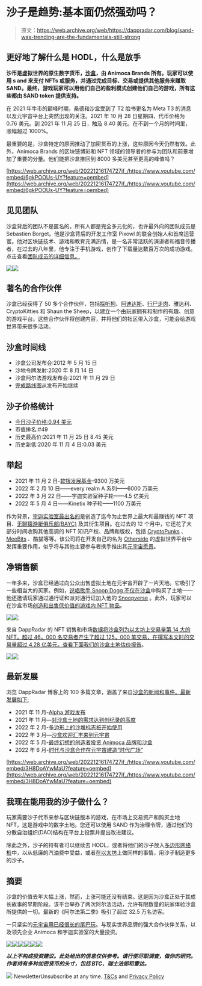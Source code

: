 # 沙子是趋势:基本面仍然强劲吗？

> 原文：<https://web.archive.org/web/https://dappradar.com/blog/sand-was-trending-are-the-fundamentals-still-strong>

## 更好地了解什么是 HODL，什么是放手

**沙币是虚拟世界的原生数字货币，[沙盒](https://web.archive.org/web/20221216174727/https://dappradar.com/multichain/games/the-sandbox)，由 Animoca Brands 所有。玩家可以使用 s and 来支付 NFTs 或服务，并通过完成目标、交易或提供其他服务来赚取 SAND。最终，游戏玩家可以用他们自己的盈利模式创建他们自己的游戏，所有这些都由 SAND token 提供支持。**

在 2021 年牛市的巅峰时期，桑德和沙盒受到了 T2 脸书更名为 Meta T3 的消息以及元宇宙平台上突然出现的关注。2021 年 10 月 28 日星期四，代币价格为 0.76 美元。到 2021 年 11 月 25 日，触及 8.40 美元。在不到一个月的时间里，涨幅超过 1000%。

最重要的是，沙盒特定的原因推动了加密货币的上涨，这些原因今天仍然有效。此外，Animoca Brands 的区块链博彩和 NFT 领域的领导者的参与为团队和前景增加了重要的分量。他们能把沙盒推回到 8000 多美元甚至更高的峰值吗？

[https://web.archive.org/web/20221216174727if_/https://www.youtube.com/embed/6gkPOOUs-UY?feature=oembed](https://web.archive.org/web/20221216174727if_/https://www.youtube.com/embed/6gkPOOUs-UY?feature=oembed)

## 见见团队

沙盒背后的团队不是匿名的，所有人都是完全多元化的，也许最外向的团队成员是 Sebastien Borget。他是沙盒背后的开发工作室 Pixowl 的联合创始人和首席运营官。他对区块链技术、游戏和教育充满热情，是一名非常活跃的演讲者和福音传播者，在过去的八年里，他专注于手机游戏，创作了下载量达数百万次的成功游戏。点击查看[团队成员的详细信息。](https://web.archive.org/web/20221216174727/https://www.sandbox.game/en/about/)

![](img/6d37c4b9bbabd909c42829e2ff873f8b.png)![](img/8f07e74d468011c2ddd9b9c0a9a05f70.png)

## 著名的合作伙伴

沙盒已经获得了 50 多个合作伙伴，包括[探听狗](/web/20221216174727/https://dappradar.com/blog/snoop-dogg-moves-into-the-sandbox/)、[阿迪达斯](/web/20221216174727/https://dappradar.com/blog/adidas-enters-the-metaverse-joins-the-sandbox/)、[行尸走肉](/web/20221216174727/https://dappradar.com/blog/comic-series-the-walking-dead-coming-to-the-sandbox/)、雅达利、CryptoKitties 和 Shaun the Sheep，以建立一个由玩家拥有和制作的有趣、创意的游戏平台。这些合作伙伴将创建内容，并将他们的社区带入沙盒，可能会给游戏世界带来很多活动。

## 沙盒时间线

*   沙盒公司发布会:2012 年 5 月 15 日
*   沙地令牌发射:2020 年 8 月 14 日
*   沙盒阿尔法游戏发布会:2021 年 11 月 29 日
*   [完成路线图](https://web.archive.org/web/20221216174727/https://www.sandbox.game/en/roadmap/)从发布开始继续

## **沙子价格统计**

*   [今日沙子价格:0.94 美元](https://web.archive.org/web/20221216174727/https://dappradar.com/hub/token/eth/SAND?from=0x3845badade8e6dff049820680d1f14bd3903a5d0)
*   市值排名:#49
*   历史最高价:2021 年 11 月 25 日 8.45 美元
*   历史新低:2020 年 11 月 4 日:0.03 美元

## 举起

*   2021 年 11 月 2 日-[软银发展基金](https://web.archive.org/web/20221216174727/https://dappradar.com/blog/the-sandbox-receives-93-million-to-fund-creator-economy)-9300 万美元
*   2022 年 2 月 10 日——every realm A 系列——6000 万美元
*   2022 年 3 月 22 日——宇迦实验室种子轮——4.5 亿美元
*   2022 年 5 月 4 日——Kinetix 种子轮——1100 万美元

作为背景，[宇迦实验室最出名的](/web/20221216174727/https://dappradar.com/blog/how-yuga-labs-nfts-became-a-dominant-force-with-an-8-1b-market-cap/)是创造了迄今为止世界上最大和最赚钱的 NFT 项目、[无聊猿游艇俱乐部(BAYC)](https://web.archive.org/web/20221216174727/https://dappradar.com/ethereum/collectibles/bored-ape-yacht-club) 及其衍生项目。在过去的 12 个月中，它还花了大部分时间收购其他高调的 NFT 知识产权、品牌和版权，包括 [CryptoPunks](/web/20221216174727/https://dappradar.com/blog/yuga-labs-takeover-pushes-cryptopunk-meebit-sales-1000/) 、 [MeeBits](/web/20221216174727/https://dappradar.com/blog/meebits-nfts-attract-whale-activity-floor-price-jumps-93/) 、酷猫等等。该公司将在开发自己的名为 [Otherside](/web/20221216174727/https://dappradar.com/blog/yuga-labs-600m-otherside-nft-land-sale-records-highest-gas-fees-ever-on-ethereum/) 的虚拟世界平台中发挥重要作用，似乎将与其他主要参与者携手推出其[元宇宙愿景](/web/20221216174727/https://dappradar.com/blog/what-is-the-metaverse/)。

## 净销售额

一年多来，沙盒已经通过向公众出售虚拟土地在元宇宙开辟了一片天地。它吸引了一些相当大的买家。例如，[说唱歌手 Snoop Dogg 不仅在沙盒](/web/20221216174727/https://dappradar.com/blog/snoop-dogg-moves-into-the-sandbox/)中购买了土地——他还邀请玩家通过通行证和派对通行证加入他的 [Snoopverse](/web/20221216174727/https://dappradar.com/blog/snoop-dogg-launching-nft-avatars-in-the-sandbox/) 。此外，玩家可以在沙盒市场[创造和出售低价值的游戏内 NFT 物品](https://web.archive.org/web/20221216174727/https://dappradar.com/nft/marketplaces)。

![](img/49334a03b31691501a3d1a94add07557.png)![](img/2869ac0ce26e49fda296913a02a45543.png)

来自 DappRadar 的 NFT 销售和市场[数据将沙盒列为以太坊上交易量第 14 大的 NFT。超过 46，000 名交易者产生了超过 125，000 笔交易，在撰写本文时的交易量超过 4.28 亿美元。查看下面我们的](https://web.archive.org/web/20221216174727/https://dappradar.com/hub/nft-explorer/collection/the-sandbox)[沙盒土地估价报告](https://web.archive.org/web/20221216174727/https://dappradar.com/blog/the-sandbox-land-valuation-report)。

[](https://web.archive.org/web/20221216174727/https://dappradar.com/blog/the-sandbox-land-valuation-report)[![](img/40cadd6c4b89f56ae1ec56106a526361.png)<picture>![](img/081d6aa11d5d2c7131775be733f3ffa6.png)</picture>](https://web.archive.org/web/20221216174727/https://dappradar.com/blog/the-sandbox-land-valuation-report)

## 最新发展

浏览 DappRadar 博客上的 100 多篇文章，涵盖了来自[沙盒的新闻和事件。最新发展如下:](https://web.archive.org/web/20221216174727/https://dappradar.com/blog/search/?q=the%20sandbox)

*   2021 年 11 月-[Alpha 游戏发布](https://web.archive.org/web/20221216174727/https://dappradar.com/blog/the-sandbox-to-launch-second-play-to-earn-alpha-season)
*   2021 年 11 月—[对沙盒土地的需求达到创纪录的高度](https://web.archive.org/web/20221216174727/https://dappradar.com/blog/demand-virtual-land-in-the-sandbox-metaverse-reaches-record-heights)
*   2022 年 2 月-[多边形上的沙堆标志桩开始使用](https://web.archive.org/web/20221216174727/https://dappradar.com/blog/the-sandbox-sand-token-staking-launched-on-polygon)
*   2022 年 3 月—[沙盒欢迎汇丰来到元宇宙](https://web.archive.org/web/20221216174727/https://dappradar.com/blog/the-sandbox-welcomes-hsbc-to-the-metaverse)
*   2022 年 5 月-[最终幻想的创造者投资 Animoca 品牌和沙盒](https://web.archive.org/web/20221216174727/https://dappradar.com/blog/creator-of-final-fantasy-to-invest-in-animoca-brands-and-the-sandbox)
*   2022 年 6 月-[时代与沙盒合作在元宇宙建造“时代广场”](https://web.archive.org/web/20221216174727/https://www.sandbox.game/en/blog/time-is-partering-with-the-sandbox-to-build-time-square-in-the-metaverse/)

[https://web.archive.org/web/20221216174727if_/https://www.youtube.com/embed/3H8DoAYwMaU?feature=oembed](https://web.archive.org/web/20221216174727if_/https://www.youtube.com/embed/3H8DoAYwMaU?feature=oembed)

## 我现在能用我的沙子做什么？

玩家需要沙子代币来参与区块链版本的游戏，在市场上交易资产和购买土地 NFT，这是游戏中的数字土地。您还可以使用 SAND 作为治理令牌，通过他们的分散自治组织(DAO)结构在平台上投票并提出改进建议。

除此之外，沙子的持有者可以继续去 HODL，或者将他们的沙子放入[多边形网络桩](https://web.archive.org/web/20221216174727/https://medium.com/sandbox-game/introducing-sand-staking-on-polygon-462a671e8a9d)中，以从低廉的汽油费中受益，或者[在以太坊](https://web.archive.org/web/20221216174727/https://sandboxgame.gitbook.io/the-sandbox/staking/stake-sand-eth)上做同样的事情，用沙子制造更多的沙子。

## 摘要

沙盒的价值去年大幅上涨，然而，上涨可能还没有结束。这是因为沙盒正处于其成长故事的早期阶段。该平台举办了两次阿尔法活动，允许有限数量的玩家体验沙盒所提供的一切。最新的《阿尔法第二季》吸引了超过 32.5 万名访客。

一只坚实的[元宇宙用已经很长的尾巴玩](/web/20221216174727/https://dappradar.com/blog/what-is-the-metaverse/)。与现实世界品牌的强大合作伙伴关系，以及领先企业 Animoca 和宇迦实验室的大量投资。

[](https://web.archive.org/web/20221216174727/https://dappradar.com/ethereum/games/the-sandbox)[![](img/87befc4a1e42119d30e207f259589417.png)<picture>![](img/185da3674b1f29bcc73ccb04c027a243.png)</picture>](https://web.archive.org/web/20221216174727/https://dappradar.com/ethereum/games/the-sandbox)[](https://web.archive.org/web/20221216174727/https://dappradar.com/hub/token/eth?to=0x3845badade8e6dff049820680d1f14bd3903a5d0)[![](img/87befc4a1e42119d30e207f259589417.png)<picture>![](img/ed934e15d8e8a61854ae3a2fbf0f137b.png)</picture>](https://web.archive.org/web/20221216174727/https://dappradar.com/hub/token/eth?to=0x3845badade8e6dff049820680d1f14bd3903a5d0)[](https://web.archive.org/web/20221216174727/https://dappradar.com/blog/the-sandbox-land-valuation-report)[![](img/87befc4a1e42119d30e207f259589417.png)<picture>![](img/2df3f427cb34e278ef3eec5a2006e6b6.png)</picture>](https://web.archive.org/web/20221216174727/https://dappradar.com/blog/the-sandbox-land-valuation-report)

***以上不构成投资建议。此处给出的信息仅供参考。请行使尽职调查，做你的研究。作者持有多种加密货币的头寸，包括 BTC、瑞士法郎和雷达。***

![](img/6d5a4a2d609c56e1a5771717e54ba759.png) NewsletterUnsubscribe at any time. [T&Cs](https://web.archive.org/web/20221216174727/https://dappradar.com/terms) and [Privacy Policy](https://web.archive.org/web/20221216174727/https://dappradar.com/privacy-policy)